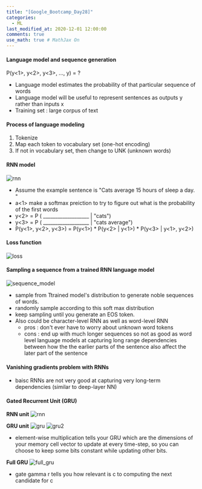 ```yaml
---
title: "[Google_Bootcamp_Day28]"
categories: 
  - ML
last_modified_at: 2020-12-01 12:00:00
comments: true
use_math: true # MathJax On
---
```


#### Language model and sequence generation

P(y<1>, y<2>, y<3>, ..., y<Ty>) = ?
- Language model estimates the probability of that particular sequence of words
- Language model will be useful to represent sentences as outputs y rather than inputs x
- Training set : large corpus of text
  
#### Process of language modeling
1. Tokenize
2. Map each token to vocabulary set (one-hot encoding)
3. If not in vocabulary set, then change to UNK (unknown words)

#### RNN model

![rnn](https://user-images.githubusercontent.com/62474292/100941424-f20a4000-353c-11eb-9a60-75c591456a5f.png)
- Assume the example sentence is "Cats average 15 hours of sleep a day. <EOS>"
- a<1> make a softmax preiction to try to figure out what is the probability of the first words
- y<2> = P ( ___________________ | "cats")
- y<3> = P ( ___________________ | "cats average")
- P(y<1>, y<2>, y<3>) = P(y<1>) * P(y<2> | y<1>) * P(y<3> | y<1>, y<2>)
  
#### Loss function

![loss](https://user-images.githubusercontent.com/62474292/100941428-f33b6d00-353c-11eb-9552-6d37c2acff32.png)

#### Sampling a sequence from a trained RNN language model
![sequence_model](https://user-images.githubusercontent.com/62474292/100943404-84601300-3540-11eb-9b3d-de34cea7885e.png)

- sample from Ttrained model's distribution to generate noble sequences of words.
- randomly sample according to this soft max distribution
- keep sampling until you generate an EOS token.
- Also could be character-level RNN as well as word-level RNN
  - pros : don't ever have to worry about unknown word tokens
  - cons : end up with much longer sequences so not as good as word level language models at capturing long range dependencies between how the the earlier parts of the sentence also affect the later part of the sentence
  
#### Vanishing gradients problem with RNNs
- baisc RNNs are not very good at capturing very long-term dependencies (similar to deep-layer NN)

#### Gated Recurrent Unit (GRU)

**RNN unit**
![rnn](https://user-images.githubusercontent.com/62474292/100971780-e63d6e80-357a-11eb-8fa6-7afe5e11c440.png)

**GRU unit**
![gru](https://user-images.githubusercontent.com/62474292/100971767-e473ab00-357a-11eb-83bc-7cf6f7af0a0e.png)
![gru2](https://user-images.githubusercontent.com/62474292/100971778-e5a4d800-357a-11eb-8031-46bceb113b46.png)

- element-wise multiplication tells your GRU which are the dimensions of your memory cell vector to update at every time-step, so you can choose to keep some bits constant while updating other bits.

**Full GRU**
![full_gru](https://user-images.githubusercontent.com/62474292/100971774-e5a4d800-357a-11eb-96b6-7982e9a3ecde.png)

- gate gamma r tells you how relevant is c<t-1> to computing the next candidate for c<t>
